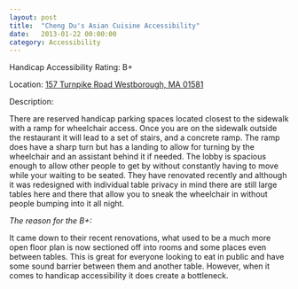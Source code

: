 ```yaml
---
layout: post
title:  "Cheng Du's Asian Cuisine Accessibility"
date:   2013-01-22 00:00:00
category: Accessibility
---
```


Handicap Accessibility Rating: B+

Location: [157 Turnpike Road  Westborough, MA 01581](https://www.google.com/maps/place/157+Turnpike+Rd,+Westborough,+MA+01581/@42.2852669,-71.6126995,17z/data=!3m1!4b1!4m2!3m1!1s0x89e40a85db5a8573:0x343827cfd7d8a5db)

Description:

There are reserved handicap parking spaces located closest to the sidewalk with a ramp for wheelchair access. Once you are on the sidewalk outside the restaurant it will lead to a set of stairs, and a concrete ramp. The ramp does have a sharp turn but has a landing to allow for turning by the wheelchair and an assistant behind it if needed.  The lobby is spacious enough to allow other people to get by without constantly having to move while your waiting to be seated. They have renovated recently and although it was redesigned with individual table privacy in mind there are still large tables here and there that allow you to sneak the wheelchair in without people bumping into it all night.

*The reason for the B+:*

It came down to their recent renovations, what used to be a much more open floor plan is now sectioned off into rooms and some places even between tables. This is great for everyone looking to eat in public and have some sound barrier between them and another table. However, when it comes to handicap accessibility it does create a bottleneck.
